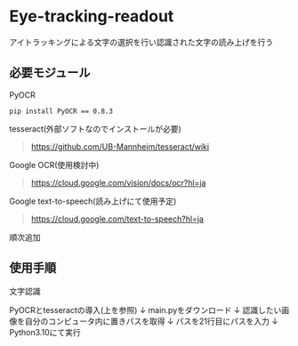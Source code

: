 # Eye-tracking-readout
アイトラッキングによる文字の選択を行い認識された文字の読み上げを行う

## 必要モジュール

PyOCR
```
pip install PyOCR == 0.8.3
```

tesseract(外部ソフトなのでインストールが必要)
> https://github.com/UB-Mannheim/tesseract/wiki

Google OCR(使用検討中)
> https://cloud.google.com/vision/docs/ocr?hl=ja

Google text-to-speech(読み上げにて使用予定)
> https://cloud.google.com/text-to-speech?hl=ja

順次追加

## 使用手順

文字認識

PyOCRとtesseractの導入(上を参照)
↓
main.pyをダウンロード
↓
認識したい画像を自分のコンピュータ内に置きパスを取得
↓
パスを21行目にパスを入力
↓
Python3.10にて実行